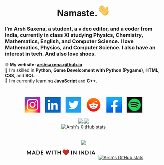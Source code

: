 <h1 align="center">Namaste.<img src="https://raw.githubusercontent.com/ABSphreak/ABSphreak/master/gifs/Hi.gif" width="40px" /></h1>
<h3 align="left">I’m Arsh Saxena, a student, a video editor, and a coder from India, currently in class XI studying Physics, Chemistry, Mathematics, English, and Computer Science. I love Mathematics, Physics, and Computer Science. I also have an interest in tech. And also love shoes.
</h3>
<p align="left">
  🌐 <b>My website: <a href="https://arshsaxena.github.io">arshsaxena.github.io</a></b> <br>
  💬 I’m skilled in <b>Python</b>, <b>Game Development with Python (Pygame)</b>, <b>HTML</b>, <b>CSS</b>, and <b>SQL</b>. <br>
  🌱 I’m currently learning <b>JavaScript</b> and <b>C++</b>.
</p>
<br>
<p align="center">
  <a href="https://instagram.com/arsh.saxena02" target="_blank"><img src="https://raw.githubusercontent.com/arshsaxena/arshsaxena/main/icons/instagram.png" height="50" width="50"></a>&nbsp;&nbsp;&nbsp;
  <a href="https://www.linkedin.com/in/arshsaxena/" target="_blank"><img src="https://raw.githubusercontent.com/arshsaxena/arshsaxena/main/icons/linkedin.png" height="50" width="50"></a>&nbsp;&nbsp;&nbsp;
  <a href="https://www.twitter.com/arshsaxena02" target="_blank"><img src="https://raw.githubusercontent.com/arshsaxena/arshsaxena/main/icons/twitter.png" height="50" width="50"></a>&nbsp;&nbsp;&nbsp;
  <a href="https://www.reddit.com/u/arshsaxena" target="_blank"><img src="https://raw.githubusercontent.com/arshsaxena/arshsaxena/main/icons/reddit.png" height="50" width="50"></a>&nbsp;&nbsp;&nbsp;
  <a href="https://facebook.com/arsh.saxena02" target="_blank"><img src="https://raw.githubusercontent.com/arshsaxena/arshsaxena/main/icons/facebook.png" height="50" width="50"></a>&nbsp;&nbsp;&nbsp;
  <a href="https://open.spotify.com/playlist/1BcNdeQ1JG3GVHF9cKG5Wb" target="_blank"><img src="https://raw.githubusercontent.com/arshsaxena/arshsaxena/main/icons/spotify.png"  height="50" width="50"></a>
</p>
<p align="center">
<a href="https://github.com/arshsaxena/arshsaxena" align="center">
  <img align="center" height="160" src="https://github-readme-stats.vercel.app/api?username=arshsaxena&show_icons=true&theme=dark">
</a>
<a href="https://github.com/arshsaxena/arshsaxena">
  <img align="center" height="160" src="https://github-readme-stats.vercel.app/api/top-langs/?username=arshsaxena&amp;layout=compact&amp;theme=dark&langs_count=10">
</a>
<br>
<a href="https://github.com/arshsaxena/arshsaxena">
  <img align="center" height="160" src="https://github-readme-streak-stats.herokuapp.com/?user=arshsaxena&theme=dark&border=DDDDDD" alt="Arsh's GitHub stats" padding="10">
</a>
  <br><br><br>
  <img src="https://profile-counter.glitch.me/arshsaxena/count.svg" /><br>
  <img src="https://raw.githubusercontent.com/arshsaxena/arshsaxena/main/images/india.png" height="40" border-radius="10">
<a href="https://github.com/arshsaxena/arshsaxena">
  <img align="center" src="https://activity-graph.herokuapp.com/graph?username=arshsaxena&bg_color=151515&color=ffffff&line=396c45&point=5cbb70&area=true&hide_border=true" alt="Arsh's GitHub stats">
</a>
